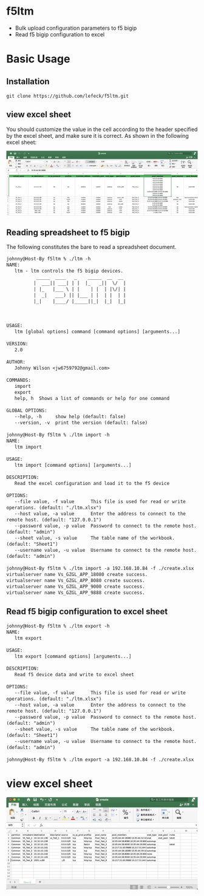 # f5ltm
* Bulk upload configuration parameters to f5 bigip
* Read f5 bigip configuration to excel


# Basic Usage
## Installation

```cgo
git clone https://github.com/lefeck/f5ltm.git
```

## view excel sheet
You should customize the value in the cell according to the header specified by the excel sheet, and make sure it is correct. As shown in the following excel sheet:

![img](./xlsx.png)

## Reading spreadsheet to f5 bigip
The following constitutes the bare to read a spreadsheet document.
```cgo
johnny@Host-By f5ltm % ./ltm -h                 
NAME:
   ltm - ltm controls the f5 bigip devices.
           _____  ____   _    _____  __  __ 
          |  ___|| ___| | |  |_   _||  \/  |
          | |_   |___ \ | |    | |  | |\/| |
          |  _|   ___) || |___ | |  | |  | |
          |_|    |____/ |_____||_|  |_|  |_|
                                            
         

USAGE:
   ltm [global options] command [command options] [arguments...]

VERSION:
   2.0

AUTHOR:
   Johnny Wilson <jw6759792@gmail.com>

COMMANDS:
   import   
   export   
   help, h  Shows a list of commands or help for one command

GLOBAL OPTIONS:
   --help, -h     show help (default: false)
   --version, -v  print the version (default: false)

johnny@Host-By f5ltm % ./ltm import -h
NAME:
   ltm import

USAGE:
   ltm import [command options] [arguments...]

DESCRIPTION:
   Read the excel configuration and load it to the f5 device

OPTIONS:
   --file value, -f value      This file is used for read or write operations. (default: "./ltm.xlsx")
   --host value, -a value      Enter the address to connect to the remote host. (default: "127.0.0.1")
   --password value, -p value  Password to connect to the remote host. (default: "admin")
   --sheet value, -s value     The table name of the workbook. (default: "Sheet1")
   --username value, -u value  Username to connect to the remote host. (default: "admin")

johnny@Host-By f5ltm % ./ltm import -a 192.168.10.84 -f ./create.xlsx
virtualserver name Vs_GZGL_APP_18080 create success.
virtualserver name Vs_GZGL_APP_8080 create success.
virtualserver name Vs_GZGL_APP_9000 create success.
virtualserver name Vs_GZGL_APP_9888 create success.
```

## Read f5 bigip configuration to excel sheet
```cgo
johnny@Host-By f5ltm % ./ltm export -h
NAME:
   ltm export

USAGE:
   ltm export [command options] [arguments...]

DESCRIPTION:
   Read f5 device data and write to excel sheet

OPTIONS:
   --file value, -f value      This file is used for read or write operations. (default: "./ltm.xlsx")
   --host value, -a value      Enter the address to connect to the remote host. (default: "127.0.0.1")
   --password value, -p value  Password to connect to the remote host. (default: "admin")
   --sheet value, -s value     The table name of the workbook. (default: "Sheet1")
   --username value, -u value  Username to connect to the remote host. (default: "admin")

johnny@Host-By f5ltm % ./ltm export -a 192.168.10.84 -f ./create.xlsx
```
# view excel sheet
![img](./xlsxs.png)
